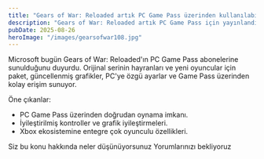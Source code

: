 ```yaml
---
title: "Gears of War: Reloaded artık PC Game Pass üzerinden kullanılabilir"
description: "Gears of War: Reloaded artık PC Game Pass için yayınlandı — özet, indirme ve dikkat edilmesi gerekenler."
pubDate: 2025-08-26
heroImage: "/images/gearsofwar108.jpg"
---
```


Microsoft bugün Gears of War: Reloaded'ın PC Game Pass abonelerine sunulduğunu duyurdu. Orijinal serinin hayranları ve yeni oyuncular için paket, güncellenmiş grafikler, PC'ye özgü ayarlar ve Game Pass üzerinden kolay erişim sunuyor.

Öne çıkanlar:

- PC Game Pass üzerinden doğrudan oynama imkanı.
- İyileştirilmiş kontroller ve grafik iyileştirmeleri.
- Xbox ekosistemine entegre çok oyunculu özellikleri.

Siz bu konu hakkında neler düşünüyorsunuz Yorumlarınızı bekliyoruz 